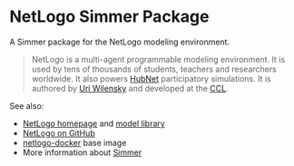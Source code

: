 NetLogo Simmer Package
======================

A Simmer package for the NetLogo modeling environment.

> NetLogo is a multi-agent programmable modeling environment. It is used by
> tens of thousands of students, teachers and researchers worldwide. It also
> powers [HubNet](http://ccl.northwestern.edu/netlogo/hubnet.html) participatory
> simulations. It is authored by [Uri Wilensky](http://ccl.northwestern.edu/uri/)
> and developed at the [CCL](http://ccl.northwestern.edu/).

See also:

* [NetLogo homepage](https://ccl.northwestern.edu/netlogo/) and [model library](https://ccl.northwestern.edu/netlogo/models/index.cgi)
* [NetLogo on GitHub](https://github.com/NetLogo/NetLogo)
* [netlogo-docker](https://github.com/similitude/netlogo-docker) base image
* More information about [Simmer](https://www.runsimmer.com/)
